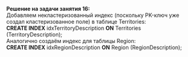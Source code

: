 **Решение на задачи занятия 16:**</br>
Добавляем некластеризованный индекс (поскольку PK-ключ уже создал кластеризованное поле) в таблице Territories:</br>
**CREATE INDEX** idxTerritoryDescription **ON** Territories (TerritoryDescription);</br>
Аналогично создаём индекс для таблицы Region:</br>
**CREATE INDEX** idxRegionDescription **ON** Region (RegionDescription);
